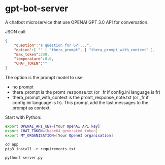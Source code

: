 # gpt-bot-server

A chatbot microservice that use OPENAI GPT 3.0 API for conversation.

JSON call:

```json
{
    "question":"a question for GPT...",
    "option":[ "" | "thera_prompt", | "thera_prompt_with_context" ],
    "max_token":300,
    "temperature":0.6,
    "CHAT_TOKEN":""
}
```
The option is the prompt model to use 
 - no prompt
 - thera_prompt is the promt_response.txt (or _fr if config.ini language is fr)
 - thera_prompt_with_context is the promt_response_note.txt (or _fr if config.ini language is fr). This prompt add the last messages to the prompt as context.


Start with Python:
```sh
export OPENAI_API_KEY=[Your OpenAI API key]
export CHAT_TOKEN=[base64_generated_token]
export MY_ORGANISATION=[Your OpenAI organisation]
```

```python
cd app
pip3 install -r requirements.txt

python3 server.py
```
